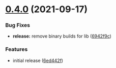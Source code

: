 # [0.4.0](https://github.com/Silthus/go-generator-lib/compare/v0.3.0...v0.4.0) (2021-09-17)


### Bug Fixes

* **release:** remove binary builds for lib ([6942f9c](https://github.com/Silthus/go-generator-lib/commit/6942f9c18d4e186a71de5de6c3fbf7deb6eacb2b))


### Features

* initial release ([6ed442f](https://github.com/Silthus/go-generator-lib/commit/6ed442f2f84faa083a9a373af652e0b9c88158f2))
